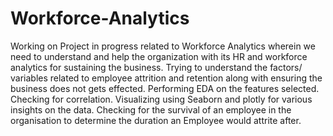# Workforce-Analytics
Working on Project in progress related to Workforce Analytics wherein we need to understand and help the organization with its HR and workforce analytics for sustaining the business. Trying to understand the factors/ variables related to employee attrition and retention along with ensuring the business does not gets effected. Performing EDA on the features selected. Checking for correlation. Visualizing using Seaborn and plotly for various insights on the data. Checking for the survival of an employee in the organisation to determine the duration an Employee would attrite after.
